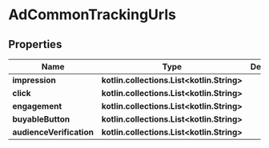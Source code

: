 
# AdCommonTrackingUrls

## Properties
Name | Type | Description | Notes
------------ | ------------- | ------------- | -------------
**impression** | **kotlin.collections.List&lt;kotlin.String&gt;** |  |  [optional]
**click** | **kotlin.collections.List&lt;kotlin.String&gt;** |  |  [optional]
**engagement** | **kotlin.collections.List&lt;kotlin.String&gt;** |  |  [optional]
**buyableButton** | **kotlin.collections.List&lt;kotlin.String&gt;** |  |  [optional]
**audienceVerification** | **kotlin.collections.List&lt;kotlin.String&gt;** |  |  [optional]



